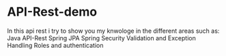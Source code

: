 # API-Rest-demo
In this api rest i try to show you my knwologe in the different areas such as:
Java
API-Rest
Spring JPA
Spring Security
Validation and Exception Handling
Roles and authentication

